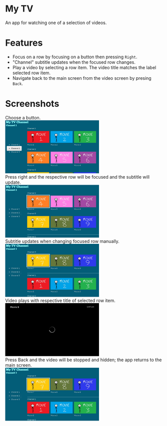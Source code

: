 # My TV
An app for watching one of a selection of videos.
# Features
* Focus on a row by focusing on a button then pressing `Right`.
* "Channel" subtitle updates when the focused row changes.
* Play a video by selecting a row item. The video title matches the label selected row item.
* Navigate back to the main screen from the video screen by presing `Back`.
# Screenshots
Choose a button.<br>
<img src="dev.jpg" width=300><br>
Press right and the respective row will be focused and the subtitle will update.<br>
<img src="dev (1).jpg" width=300><br>
Subtitle updates when changing focused row manually.<br>
<img src="dev (2).jpg" width=300><br>
Video plays with respective title of selected row item.<br>
<img src="dev (3).jpg" width=300><br>
Press Back and the video will be stopped and hidden; the app returns to the main screen.<br>
<img src="dev (2).jpg" width=300>